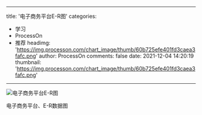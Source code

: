 
---
title: '电子商务平台E-R图'
categories: 
 - 学习
 - ProcessOn
 - 推荐
headimg: 'https://img.processon.com/chart_image/thumb/60b725efe401fd3caea3fafc.png'
author: ProcessOn
comments: false
date: 2021-12-04 14:20:19
thumbnail: 'https://img.processon.com/chart_image/thumb/60b725efe401fd3caea3fafc.png'
---

<div>   
<img class="thumb" alt="电子商务平台E-R图" src="https://img.processon.com/chart_image/thumb/60b725efe401fd3caea3fafc.png" referrerpolicy="no-referrer">
<p>电子商务平台、E-R数据图</p>  
</div>
            